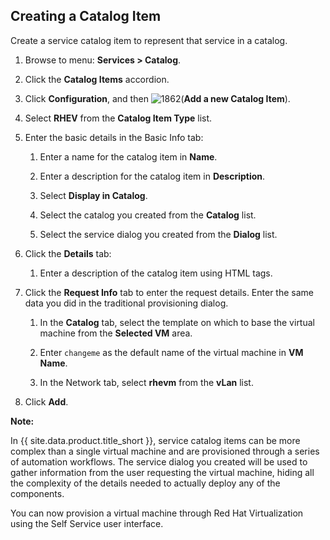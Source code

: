 ## Creating a Catalog Item

Create a service catalog item to represent that service in a catalog.

1.  Browse to menu: **Services > Catalog**.

2.  Click the **Catalog Items** accordion.

3.  Click **Configuration**, and then ![1862](../images/1862.png)(**Add a new Catalog Item**).

4.  Select **RHEV** from the **Catalog Item Type** list.

5.  Enter the basic details in the Basic Info tab:

    1.  Enter a name for the catalog item in **Name**.

    2.  Enter a description for the catalog item in **Description**.

    3.  Select **Display in Catalog**.

    4.  Select the catalog you created from the **Catalog** list.

    5.  Select the service dialog you created from the **Dialog** list.

6.  Click the **Details** tab:

    1.  Enter a description of the catalog item using HTML tags.

7.  Click the **Request Info** tab to enter the request details. Enter the same data you did in the
    traditional provisioning dialog.

    1.  In the **Catalog** tab, select the template on which to base the virtual machine from the
        **Selected VM** area.

    1.  Enter `changeme` as the default name of the virtual machine in **VM Name**.

    2.  In the Network tab, select **rhevm** from the **vLan** list.

8.  Click **Add**.

**Note:**

In {{ site.data.product.title_short }}, service catalog items can be more complex than a single
virtual machine and are provisioned through a series of automation workflows. The service dialog
you created will be used to gather information from the user requesting the virtual machine, hiding
all the complexity of the details needed to actually deploy any of the components.

You can now provision a virtual machine through Red Hat Virtualization using the Self Service user
interface.
